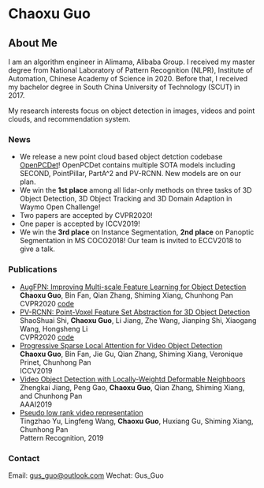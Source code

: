 # Chaoxu Guo

## About Me

I am an algorithm engineer in Alimama, Alibaba Group. I received my master degree from National Laboratory of Pattern Recognition (NLPR), Institute of Automation, Chinese Academy of Science in 2020. Before that, I received my bachelor degree in South China University of Technology (SCUT) in 2017.

My research interests focus on object detection in images, videos and point clouds, and recommendation system.

### News

* We release a new point cloud based object detction codebase [OpenPCDet](https://github.com/open-mmlab/OpenPCDet)! OpenPCDet contains multiple SOTA models including SECOND, PointPillar, PartA^2 and PV-RCNN. New models are on our plan. 
* We win the **1st place** among all lidar-only methods on three tasks of 3D Object Detection, 3D Object Tracking and 3D Domain Adaption in Waymo Open Challenge!
* Two papers are accepted by CVPR2020!
* One paper is accepted by ICCV2019!
* We win the **3rd place** on Instance Segmentation, **2nd place** on Panoptic Segmentation in MS COCO2018! Our team is invited to ECCV2018 to give a talk.



### Publications
* [AugFPN: Improving Multi-scale Feature Learning for Object Detection](https://openaccess.thecvf.com/content_CVPR_2020/papers/Guo_AugFPN_Improving_Multi-Scale_Feature_Learning_for_Object_Detection_CVPR_2020_paper.pdf)    
**Chaoxu Guo**, Bin Fan, Qian Zhang, Shiming Xiang, Chunhong Pan  
CVPR2020 [code](https://github.com/Gus-Guo/AugFPN)
*	[PV-RCNN: Point-Voxel Feature Set Abstraction for 3D Object Detection](https://arxiv.org/pdf/1912.13192.pdf)  
ShaoShuai Shi, **Chaoxu Guo**, Li Jiang, Zhe Wang, Jianping Shi, Xiaogang Wang, Hongsheng Li  
CVPR2020 [code](https://github.com/open-mmlab/OpenPCDet)
* [Progressive Sparse Local Attention for Video Object Detection](https://openaccess.thecvf.com/content_ICCV_2019/papers/Guo_Progressive_Sparse_Local_Attention_for_Video_Object_Detection_ICCV_2019_paper.pdf)  
**Chaoxu Guo**, Bin Fan, Jie Gu, Qian Zhang, Shiming Xiang, Veronique Prinet, Chunhong Pan  
ICCV2019
* [Video Object Detection with Locally-Weightd Deformable Neighboors](https://www.aaai.org/ojs/index.php/AAAI/article/view/4871)  
Zhengkai Jiang, Peng Gao, **Chaoxu Guo**, Qian Zhang, Shiming Xiang, and Chunhong Pan  
AAAI2019
* [Pseudo low rank video representation](http://159.226.21.68/bitstream/173211/22783/1/%5BTsingzao%5DPseudo%20low%20rank%20video%20representation.pdf)  
Tingzhao Yu, Lingfeng Wang, **Chaoxu Guo**, Huxiang Gu, Shiming Xiang, Chunhong Pan  
Pattern Recognition, 2019

### Contact
Email: gus_guo@outlook.com
Wechat: Gus_Guo
